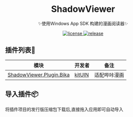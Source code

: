 <div align="center">

# ShadowViewer

✨使用Windows App SDK 构建的漫画阅读器✨

</div>

<p align="center">
  <a href="https://github.com/kitUIN/ShadowViewer/blob/master/LICENSE">
    <img src="https://img.shields.io/badge/license-MIT-green" alt="license">
  </a>
  <a href="https://github.com/kitUIN/ShadowViewer/releases">
    <img src="https://img.shields.io/github/v/release/kitUIN/ShadowViewer" alt="release">
  </a>
</p> 
 
## 插件列表🔩
| 模块                                                             | 开发者  | 备注                    |
|----------------------------------------------------------------|---------|-----------------------|
| [ShadowViewer.Plugin.Bika](https://github.com/kitUIN/ShadowViewer.Plugin.Bika) | [kitUIN](https://github.com/kitUIN) | 适配哔咔漫画             |

## 导入插件📦
将插件项目的发行版压缩包下载后,直接拖入应用即可自动导入
